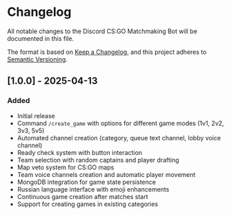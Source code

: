 # Changelog

All notable changes to the Discord CS:GO Matchmaking Bot will be documented in this file.

The format is based on [Keep a Changelog](https://keepachangelog.com/en/1.0.0/),
and this project adheres to [Semantic Versioning](https://semver.org/spec/v2.0.0.html).

## [1.0.0] - 2025-04-13

### Added
- Initial release
- Command `/create_game` with options for different game modes (1v1, 2v2, 3v3, 5v5)
- Automated channel creation (category, queue text channel, lobby voice channel)
- Ready check system with button interaction
- Team selection with random captains and player drafting
- Map veto system for CS:GO maps
- Team voice channels creation and automatic player movement
- MongoDB integration for game state persistence
- Russian language interface with emoji enhancements
- Continuous game creation after matches start
- Support for creating games in existing categories
